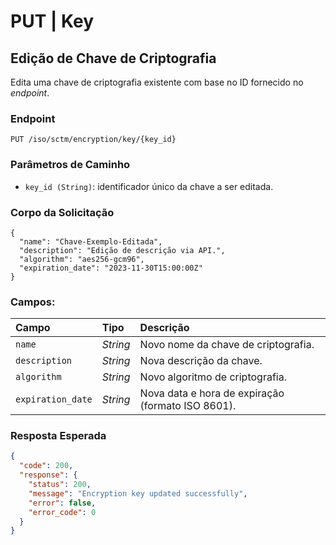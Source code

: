 # PUT | Key

## Edição de Chave de Criptografia

Edita uma chave de criptografia existente com base no ID fornecido no *endpoint*.

### Endpoint

```
PUT /iso/sctm/encryption/key/{key_id}
```

### Parâmetros de Caminho

* `key_id (String)`: identificador único da chave a ser editada.

### Corpo da Solicitação

```
{
  "name": "Chave-Exemplo-Editada",
  "description": "Edição de descrição via API.",
  "algorithm": "aes256-gcm96",
  "expiration_date": "2023-11-30T15:00:00Z"
}
```

### Campos:

| Campo | Tipo | Descrição |
| :---- | :---- | :---- |
| `name` | *String* | Novo nome da chave de criptografia. |
| `description` | *String* | Nova descrição da chave. |
| `algorithm` | *String* | Novo algoritmo de criptografia. |
| `expiration_date` | *String* | Nova data e hora de expiração (formato ISO 8601). |

### Resposta Esperada

```json
{
  "code": 200,
  "response": {
    "status": 200,
    "message": "Encryption key updated successfully",
    "error": false,
    "error_code": 0
  }
}
```